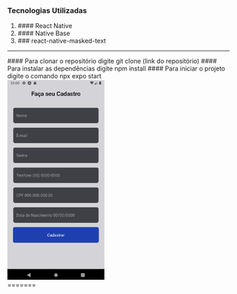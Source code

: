 

### Tecnologias Utilizadas

<ol>
    <li>#### React Native</li>
    <li>#### Native Base</li>
    <li>### react-native-masked-text</li>
</ol>

<hr>
#### Para clonar o repositório digite git clone (link do repositório)
#### Para instalar as dependências digite npm install
#### Para iniciar o projeto digite o comando npx expo start

<div>
    <img src="./src/assets/Tela_Cadastro.png" width="220" alt="Imagem Tela Cadastro">
</div>
=======
</div>

